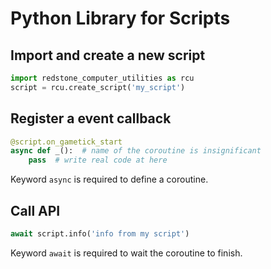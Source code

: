 # Python Library for Scripts

## Import and create a new script
```python
import redstone_computer_utilities as rcu
script = rcu.create_script('my_script')
```

## Register a event callback

```python
@script.on_gametick_start
async def _():  # name of the coroutine is insignificant
    pass  # write real code at here
```

Keyword `async` is required to define a coroutine.

## Call API

```python
await script.info('info from my script')
```

Keyword `await` is required to wait the coroutine to finish.
